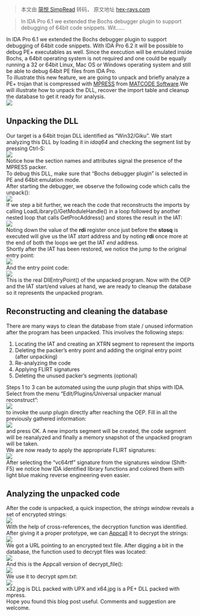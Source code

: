 > 本文由 [简悦 SimpRead](http://ksria.com/simpread/) 转码， 原文地址 [hex-rays.com](https://hex-rays.com/blog/unpacking-mpressed-pe-dlls-with-the-bochs-plugin/)

> In IDA Pro 6.1 we extended the Bochs debugger plugin to support debugging of 64bit code snippets. Wit......

In IDA Pro 6.1 we extended the Bochs debugger plugin to support debugging of 64bit code snippets. With IDA Pro 6.2 it will be possible to debug PE+ executables as well. Since the execution will be emulated inside Bochs, a 64bit operating system is not required and one could be equally running a 32 or 64bit Linux, Mac OS or Windows operating system and still be able to debug 64bit PE files from IDA Pro.  
To illustrate this new feature, we are going to unpack and briefly analyze a PE+ trojan that is compressed with [MPRESS](http://www.matcode.com/mpress.htm) from [MATCODE Software](http://www.matcode.com/).We will illustrate how to unpack the DLL, recover the import table and cleanup the database to get it ready for analysis.  
[![](http://www.hexblog.com/wp-content/uploads/2011/07/bochs_options_thumb.gif)](http://www.hexblog.com/wp-content/uploads/2011/07/bochs_options.gif)  

Unpacking the DLL
-----------------

Our target is a 64bit trojan DLL identified as “Win32/Giku”. We start analyzing this DLL by loading it in _idaq64_ and checking the segment list by pressing Ctrl-S:  
[![](http://www.hexblog.com/wp-content/uploads/2011/07/mpress_thumb.gif)](http://www.hexblog.com/wp-content/uploads/2011/07/mpress.gif)  
Notice how the section names and attributes signal the presence of the MPRESS packer.  
To debug this DLL, make sure that “Bochs debugger plugin” is selected in PE and 64bit emulation mode.  
After starting the debugger, we observe the following code which calls the unpack():  
[![](http://www.hexblog.com/wp-content/uploads/2011/07/bochs_unpacked_thumb.gif)](http://www.hexblog.com/wp-content/uploads/2011/07/bochs_unpacked.gif)  
If we step a bit further, we reach the code that reconstructs the imports by calling LoadLibrary()/GetModuleHandle() in a loop followed by another nested loop that calls GetProcAddress() and stores the result in the IAT:  
[![](http://www.hexblog.com/wp-content/uploads/2011/07/bochs_restore_imports_thumb.gif)](http://www.hexblog.com/wp-content/uploads/2011/07/bochs_restore_imports.gif)  
Noting down the value of the **rdi** register once just before the **stosq** is executed will give us the IAT _start_ address and by noting **rdi** once more at the end of both the loops we get the IAT _end_ address.  
Shortly after the IAT has been restored, we notice the jump to the original entry point:  
[![](http://www.hexblog.com/wp-content/uploads/2011/07/bochs_jump_oep_thumb.gif)](http://www.hexblog.com/wp-content/uploads/2011/07/bochs_jump_oep.gif)  
And the entry point code:  
[![](http://www.hexblog.com/wp-content/uploads/2011/07/nosigs_thumb.gif)](http://www.hexblog.com/wp-content/uploads/2011/07/nosigs.gif)  
This is the real DllEntryPoint() of the unpacked program. Now with the OEP and the IAT start/end values at hand, we are ready to cleanup the database so it represents the unpacked program.

Reconstructing and cleaning the database
----------------------------------------

There are many ways to clean the database from stale / unused information after the program has been unpacked. This involves the following steps:

1.  Locating the IAT and creating an XTRN segment to represent the imports
2.  Deleting the packer’s entry point and adding the original entry point (after unpacking)
3.  Re-analyzing the code
4.  Applying FLIRT signatures
5.  Deleting the unused packer’s segments (optional)

Steps 1 to 3 can be automated using the _uunp_ plugin that ships with IDA. Select from the menu “Edit/Plugins/Universal unpacker manual reconstruct”:  
[![](http://www.hexblog.com/wp-content/uploads/2011/07/uunp_reconstruct_plg_thumb.gif)](http://www.hexblog.com/wp-content/uploads/2011/07/uunp_reconstruct_plg.gif)  
to invoke the _uunp_ plugin directly after reaching the OEP. Fill in all the previously gathered information:  
[![](http://www.hexblog.com/wp-content/uploads/2011/07/uunp_dlg_thumb.gif)](http://www.hexblog.com/wp-content/uploads/2011/07/uunp_dlg.gif)  
and press OK. A new imports segment will be created, the code segment will be reanalyzed and finally a memory snapshot of the unpacked program will be taken.  
We are now ready to apply the appropriate FLIRT signatures:  
[![](http://www.hexblog.com/wp-content/uploads/2011/07/apply_sig_thumb.gif)](http://www.hexblog.com/wp-content/uploads/2011/07/apply_sig.gif)  
After selecting the “vc64rtf” signature from the signatures window (Shift-F5) we notice how IDA identified library functions and colored them with light blue making reverse engineering even easier.

Analyzing the unpacked code
---------------------------

After the code is unpacked, a quick inspection, the _strings window_ reveals a set of encrypted strings:  
[![](http://www.hexblog.com/wp-content/uploads/2011/07/decrypt_str1_thumb.gif)](http://www.hexblog.com/wp-content/uploads/2011/07/decrypt_str1.gif)  
With the help of cross-references, the decryption function was identified. After giving it a proper prototype, we can [Appcall](http://www.hexblog.com/?p=112) it to decrypt the strings:  
[![](http://www.hexblog.com/wp-content/uploads/2011/07/decrypt_str2_thumb.gif)](http://www.hexblog.com/wp-content/uploads/2011/07/decrypt_str2.gif)  
We got a URL pointing to an encrypted text file. After digging a bit in the database, the function used to decrypt files was located:  
[![](http://www.hexblog.com/wp-content/uploads/2011/07/decfileasm_thumb.gif)](http://www.hexblog.com/wp-content/uploads/2011/07/decfileasm.gif)  
And this is the Appcall version of decrypt_file():  
[![](http://www.hexblog.com/wp-content/uploads/2011/07/decfile_thumb.gif)](http://www.hexblog.com/wp-content/uploads/2011/07/decfile.gif)  
We use it to decrypt _spm.txt_:  
[![](http://www.hexblog.com/wp-content/uploads/2011/07/spm_thumb.gif)](http://www.hexblog.com/wp-content/uploads/2011/07/spm.gif)  
x32.jpg is DLL packed with UPX and x64.jpg is a PE+ DLL packed with mpress.  
Hope you found this blog post useful. Comments and suggestion are welcome.